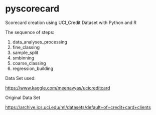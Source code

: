 # pyscorecard
Scorecard creation using UCI_Credit Dataset with Python and R

The sequence of steps:
1. data_analyses_processing
2. fine_classing
3. sample_split
4. smbinning
5. coarse_classing
6. regression_building

Data Set used:

https://www.kaggle.com/meenavyas/ucicreditcard

Original Data Set

https://archive.ics.uci.edu/ml/datasets/default+of+credit+card+clients
